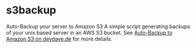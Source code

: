 # s3backup
Auto-Backup your server to Amazon S3
A simple script generating backups of your unix based server in an AWS S3 bucket.
See [Auto-Backup to Amazon S3 on devdave.de](https://devdave.de/2021/12/auto-backup-to-amazon-s3/) for more details.
